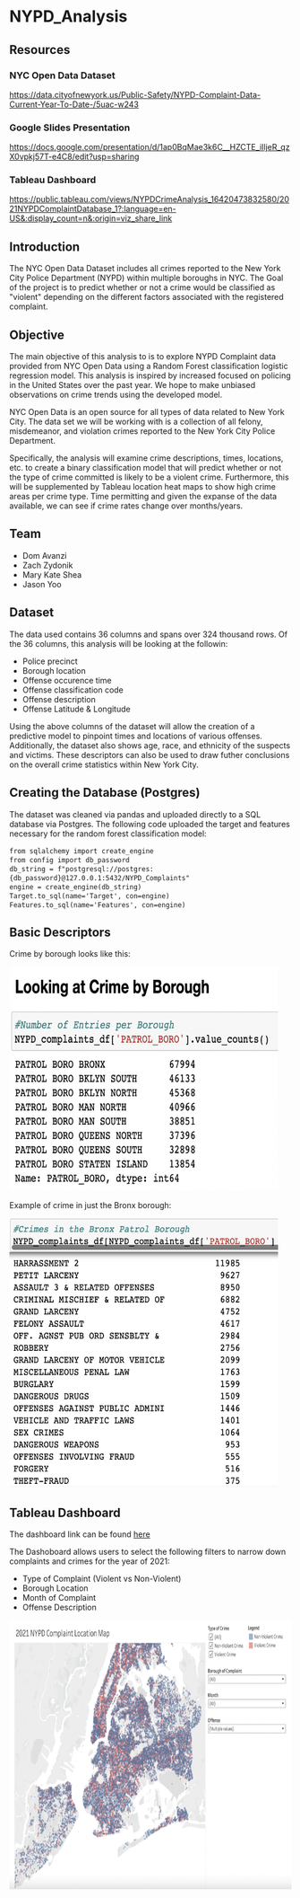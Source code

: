 # NYPD_Analysis

## Resources

### NYC Open Data Dataset 
https://data.cityofnewyork.us/Public-Safety/NYPD-Complaint-Data-Current-Year-To-Date-/5uac-w243 

### Google Slides Presentation
https://docs.google.com/presentation/d/1ap0BqMae3k6C__HZCTE_iIljeR_qzX0vpkj57T-e4C8/edit?usp=sharing

### Tableau Dashboard 
https://public.tableau.com/views/NYPDCrimeAnalysis_16420473832580/2021NYPDComplaintDatabase_1?:language=en-US&:display_count=n&:origin=viz_share_link

## Introduction

The NYC Open Data Dataset includes all crimes reported to the New York City Police Department (NYPD) within multiple boroughs in NYC. The Goal of the project is to predict whether or not a crime would be classified as "violent" depending on the different factors associated with the registered complaint. 

## Objective

The main objective of this analysis to is to explore NYPD Complaint data provided from NYC Open Data using a Random Forest classification logistic regression model. This analysis is inspired by increased focused on policing in the United States over the past year. We hope to make unbiased observations on crime trends using the developed model.

NYC Open Data is an open source for all types of data related to New York City. The data set we will be working with is a collection of all felony, misdemeanor, and violation crimes reported to the New York City Police Department.

Specifically, the analysis will examine crime descriptions, times, locations, etc. to create a binary classification model that will predict whether or not the type of crime committed is likely to be a violent crime. Furthermore, this will be supplemented by Tableau location heat maps to show high crime areas per crime type. Time permitting and given the expanse of the data available, we can see if crime rates change over months/years.

## Team

- Dom Avanzi
- Zach Zydonik 
- Mary Kate Shea
- Jason Yoo

## Dataset
The data used contains 36 columns and spans over 324 thousand rows. Of the 36 columns, this analysis will be looking at the followin:
* Police precinct
* Borough location
* Offense occurence time
* Offense classification code
* Offense description
* Offense Latitude & Longitude

Using the above columns of the dataset will allow the creation of a predictive model to pinpoint times and locations of various offenses.
Additionally, the dataset also shows age, race, and ethnicity of the suspects and victims. These descriptors can also be used to draw futher conclusions on the overall crime statistics within New York City.


## Creating the Database (Postgres)
The dataset was cleaned via pandas and uploaded directly to a SQL database via Postgres. The following code uploaded the target and features necessary for the random forest classification model:

```
from sqlalchemy import create_engine
from config import db_password
db_string = f"postgresql://postgres:{db_password}@127.0.0.1:5432/NYPD_Complaints"
engine = create_engine(db_string)
Target.to_sql(name='Target', con=engine)
Features.to_sql(name='Features', con=engine)
```

## Basic Descriptors
Crime by borough looks like this:

<img src = "./Resources/crime_by_borough.png"  width="480" height="400">

Example of crime in just the Bronx borough:

<img src = "./Resources/bronx_crimes.png" width="480" height="480">

## Tableau Dashboard

The dashboard link can be found [here](https://public.tableau.com/views/NYPDCrimeAnalysis_16420473832580/2021NYPDComplaintDatabase_1?:language=en-US&:display_count=n&:origin=viz_share_link)

The Dashoboard allows users to select the following filters to narrow down complaints and crimes for the year of 2021:
* Type of Complaint (Violent vs Non-Violent)
* Borough Location
* Month of Complaint
* Offense Description

<img src = "./Resources/dashboard_screenshot.png" width="720" height="480">
